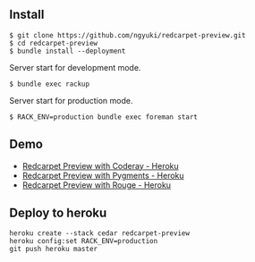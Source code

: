 
## Install

```console
$ git clone https://github.com/ngyuki/redcarpet-preview.git
$ cd redcarpet-preview
$ bundle install --deployment
```

Server start for development mode.

```console
$ bundle exec rackup
```

Server start for production mode.

```console
$ RACK_ENV=production bundle exec foreman start
```

## Demo

- [Redcarpet Preview with Coderay  - Heroku](http://redcarpet-preview.herokuapp.com/)
- [Redcarpet Preview with Pygments - Heroku](http://redcarpet-preview.herokuapp.com/pygments.html)
- [Redcarpet Preview with Rouge    - Heroku](http://redcarpet-preview.herokuapp.com/rouge.html)

## Deploy to heroku

```
heroku create --stack cedar redcarpet-preview
heroku config:set RACK_ENV=production
git push heroku master
```
